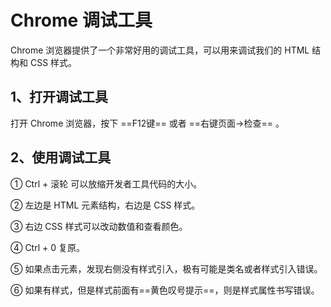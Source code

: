 # Chrome 调试工具

Chrome 浏览器提供了一个非常好用的调试工具，可以用来调试我们的 HTML 结构和 CSS 样式。

## 1、打开调试工具

打开 Chrome 浏览器，按下 ==F12键== 或者 ==右键页面->检查== 。

## 2、使用调试工具

① Ctrl + 滚轮 可以放缩开发者工具代码的大小。

② 左边是 HTML 元素结构，右边是 CSS 样式。

③ 右边 CSS 样式可以改动数值和查看颜色。

④ Ctrl + 0 复原。

⑤ 如果点击元素，发现右侧没有样式引入，极有可能是类名或者样式引入错误。

⑥ 如果有样式，但是样式前面有==黄色叹号提示==，则是样式属性书写错误。

